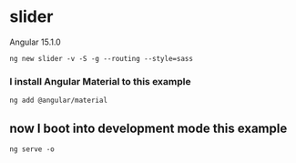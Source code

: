 # slider

Angular 15.1.0

```shell
ng new slider -v -S -g --routing --style=sass
```

### I install Angular Material to this example

```shell
ng add @angular/material
```

## now I boot into development mode this example

```shell
ng serve -o
```
